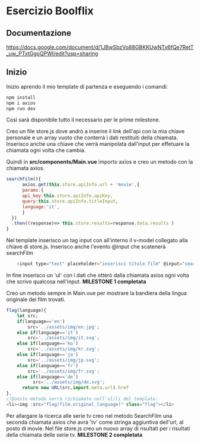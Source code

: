 # Esercizio Boolflix 

## Documentazione
https://docs.google.com/document/d/1JBwSbzVo88GBKKUwNTx6fQe7RetT_uw_PTxtGgoQPWI/edit?usp=sharing

## Inizio

Inizio aprendo il mio template di partenza e eseguendo i comandi:
```bash
npm install
npm i axios
npm run dev
```
Così sarà disponibile tutto il necessario per le prime milestone.

Creo un file store.js dove andrò a inserire il link dell'api con la mia chiave personale e un array vuoto che conterrà i dati restituiti della chiamata. Inserisco anche una chiave che verrà manipolata dall'input per effetuare la chiamata ogni volta che cambia.

Quindi in **src/components/Main.vue** importo axios e creo un metodo con la chiamata axios.
```javascript
searchFilm(){
      axios.get(this.store.apiInfo.url + 'movie',{
      params:{
      api_key:this.store.apiInfo.apiKey,
      query:this.store.apiInfo.titleInput,
      language:'it',
      }
  })
  .then((response)=> this.store.results=response.data.results )
}
```
Nel template inserisco un tag input con all'interno il v-model collegato alla chiave di store.js. Inserisco anche l'evento @input che scatenerà searchFilm
```javascript
    <input type="text" placeholder="inserisci titolo film" @input="searchFilm" v-model="store.apiInfo.titleInput">
```
In fine inserisco un 'ul' con i dati che otterò dalla chiamata axios ogni volta che scrivo qualcosa nell'input. **MILESTONE 1 completata**

Creo un metodo sempre in Main.vue per mostrare la bandiera della lingua originale dei film trovati.
```javascript
flag(language){
    let src;
    if(language=='en')
        src='../assets/img/en.jpg';
    else if(language=='it')
        src='../assets/img/it.svg';
    else if(language=='ko')
        src='../assets/img/kr.svg';
    else if(language=='ja')
        src='../assets/img/jp.svg';
    else if(language=='fr')
        src='../assets/img/fr.svg';
    else if(language=='de')
          src='../assets/img/de.svg';
      return new URL(src,import.meta.url).href
},
//Questo metodo verrà richiamato nell'ul/li del template:
<li><img :src="flag(film.original_language)" class="flag"></li>
```
Per allargare la ricerca alle serie tv creo nel metodo SearchFilm una seconda chiamata axios che avrà 'tv' come stringa aggiuntiva dell'url, al posto di movie. Nel file store.js creo un nuovo array di risultati per i risultati della chiamata delle serie tv. **MILESTONE 2 completata**





